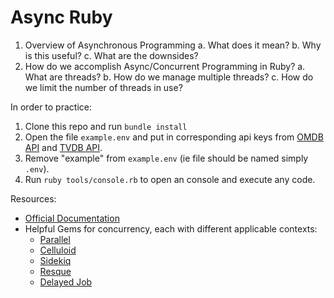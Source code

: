 # Async Ruby

1. Overview of Asynchronous Programming
  a. What does it mean?
  b. Why is this useful?
  c. What are the downsides?
2. How do we accomplish Async/Concurrent Programming in Ruby?
  a. What are threads?
  b. How do we manage multiple threads?
  c. How do we limit the number of threads in use?

In order to practice:
1. Clone this repo and run `bundle install`
2. Open the file `example.env` and put in corresponding api keys from [OMDB API]() and [TVDB API]().
3. Remove "example" from `example.env` (ie file should be named simply `.env`).
4. Run `ruby tools/console.rb` to open an console and execute any code.

Resources:
* [Official Documentation](https://ruby-doc.org/core-2.5.0/Thread.html)
* Helpful Gems for concurrency, each with different applicable contexts:
  * [Parallel](https://github.com/grosser/parallel)
  * [Celluloid](https://github.com/celluloid/celluloid)
  * [Sidekiq](https://github.com/mperham/sidekiq/)
  * [Resque](https://github.com/resque/resque)
  * [Delayed Job](https://github.com/collectiveidea/delayed_job)
        

